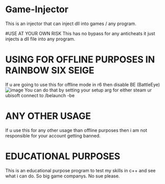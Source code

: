 # Game-Injector
This is  an injector that can inject dll into games / any program.

#USE AT YOUR OWN RISK
This has no bypass for any anticheats it just injects a dll file into any program.

# USING FOR OFFLINE PURPOSES IN RAINBOW SIX SEIGE
If u are going to use this for offline mode in r6 then disable BE (BattleEye) 
![image](https://user-images.githubusercontent.com/104187593/166141957-c067a87d-c67f-47c1-a550-1d151b032cb4.png)
You can do that by setting your setup arg for either steam ur ubisoft connect to /belaunch -be

# ANY OTHER USAGE
If u use this for any other usage than offline purposes then i am not responsible for your account getting banned.

# EDUCATIONAL PURPOSES
This is an educational purpose program to test my skills in c++ and see what i can do.
So big game companys. No sue please.
